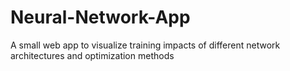 # Neural-Network-App
A small web app to visualize training impacts of different network architectures and optimization methods
